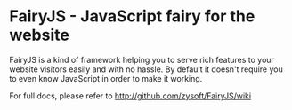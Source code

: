 # FairyJS - JavaScript fairy for the website

FairyJS is a kind of framework helping you to serve rich features to your website
visitors easily and with no hassle. By default it doesn't require you to even
know JavaScript in order to make it working.

For full docs, please refer to http://github.com/zysoft/FairyJS/wiki
